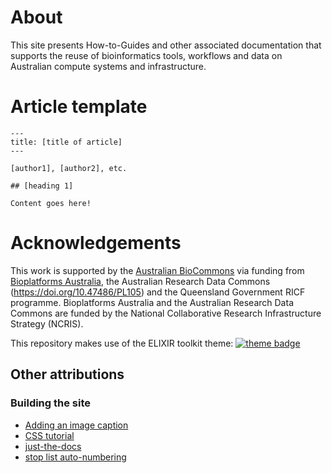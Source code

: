 # About

This site presents How-to-Guides and other associated documentation that supports the reuse of bioinformatics tools, workflows and data on Australian compute systems and infrastructure.

# Article template

    ---
    title: [title of article]
    ---

    [author1], [author2], etc.

    ## [heading 1]

    Content goes here!


# Acknowledgements

This work is supported by the [Australian BioCommons](https://www.biocommons.org.au/) via funding from [Bioplatforms Australia](https://bioplatforms.com/), the Australian Research Data Commons (https://doi.org/10.47486/PL105) and the Queensland Government RICF programme. Bioplatforms Australia and the Australian Research Data Commons are funded by the National Collaborative Research Infrastructure Strategy (NCRIS).

This repository makes use of the ELIXIR toolkit theme: [![theme badge](https://img.shields.io/badge/ELIXIR%20toolkit%20theme-jekyll-blue?color=0d6efd)](https://github.com/ELIXIR-Belgium/elixir-toolkit-theme)

## Other attributions

### Building the site

- [Adding an image caption](https://stackoverflow.com/a/30366422)
- [CSS tutorial](https://www.w3schools.com/css/default.asp)
- [just-the-docs](https://pmarsceill.github.io/just-the-docs/#getting-started)
- [stop list auto-numbering](https://stackoverflow.com/a/41575690)
